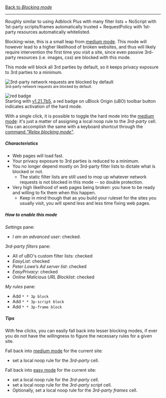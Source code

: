 [Back to _Blocking mode_](./Blocking-mode)

***

Roughly similar to using Adblock Plus with many filter lists + NoScript with 1st-party scripts/frames automatically trusted + RequestPolicy with 1st-party resources automatically whitelisted. <!-- note about RequestPolicy should be updated -->

Blocking-wise, this is a small leap from [medium mode](./Blocking-mode:-medium-mode). This mode will however lead to a higher likelihood of broken websites, and thus will likely require intervention the first time you visit a site, since even passive 3rd-party resources (i.e. images, css) are blocked with this mode.

This mode will block all 3rd parties by default, so it keeps privacy exposure to 3rd parties to a minimum.

![3rd-party network requests are blocked by default](https://user-images.githubusercontent.com/585534/86542007-c298ce00-bedf-11ea-9d63-e2b424c6dc71.png)<br>
<sup>3rd-party network requests are blocked by default.</sup>

![red badge](https://user-images.githubusercontent.com/886325/64036700-1c0fce00-cb54-11e9-9fad-49f72c4fa086.png)
<br>Starting with [v1.21.7b5](https://github.com/gorhill/uBlock/commit/7ff750eaf6007bdea4e843d3314fc7275b1ce945), a red badge on uBlock Origin (uBO) toolbar button indicates activation of the hard mode.

With a single click, it is possible to toggle the hard mode into the [medium mode](./Blocking-mode:-medium-mode): it's just a matter of assigning a local noop rule to the _3rd-party_ cell. You can accomplish the same with a keyboard shortcut through the [command _"Relax blocking mode"_](https://github.com/uBlockOrigin/uBlock-issues/wiki/Keyboard-shortcuts).

##### Characteristics

- Web pages will load fast.
- Your privacy exposure to 3rd parties is reduced to a minimum.
- You no longer depend mostly on 3rd-party filter lists to dictate what is blocked or not.
    - The static filter lists are still used to mop up whatever network requests is not blocked in this mode -- so double protection.
- Very high likelihood of web pages being broken: you have to be ready and willing to fix them when this happen.
    - Keep in mind though that as you build your ruleset for the sites you usually visit, you will spend less and less time fixing web pages.

##### How to enable this mode

_Settings_ pane:
- _I am an advanced user_: checked.

_3rd-party filters_ pane:
- All of uBO's custom filter lists: checked
- _EasyList_: checked
- _Peter Lowe’s Ad server list_: checked
- _EasyPrivacy_: checked
- _Online Malicious URL Blocklist_: checked

_My rules_ pane:
- Add `* * 3p block`
- Add `* * 3p-script block`
- Add `* * 3p-frame block`

##### Tips

With few clicks, you can easily fall back into lesser blocking modes, if ever you do not have the willingness to figure the necessary rules for a given site.

Fall back into [medium mode](./Blocking-mode:-medium-mode) for the current site:
- set a local noop rule for the _3rd-party_ cell.

Fall back into [easy mode](./Blocking-mode:-easy-mode) for the current site:
- set a local noop rule for the _3rd-party_ cell.
- set a local noop rule for the _3rd-party script_ cell.
- Optionally, set a local noop rule for the _3rd-party frames_ cell.
